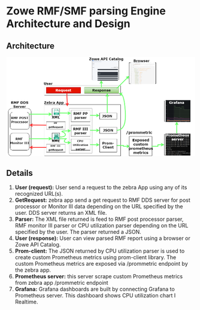 # Zowe RMF/SMF parsing Engine Architecture and Design
## Architecture
![](/Documentation/Images/ZebraArchitecture.png)

## Details
1.	**User (request):** User send a request to the zebra App using any of its recognized URL(s).
2.	**GetRequest:** zebra app send a get request to RMF DDS server for post processor or Monitor III data depending on the URL specified by the user. DDS server returns an XML file.
3.	**Parser:** The XML file returned is feed to RMF post processor parser, RMF monitor III parser or CPU utilization parser depending on the URL specified by the user. The parser returned a JSON.
4.	**User (response):** User can view parsed RMF report using a browser or Zowe API Catalog.
5.	**Prom-client:** The JSON returned by CPU utilization parser is used to create custom Prometheus metrics using prom-client library. The custom Prometheus metrics are exposed via /prommetric endpoint by the zebra app.
6.	**Prometheus server:** this server scrape custom Prometheus metrics from zebra app /prommetric endpoint
7.	**Grafana:** Grafana dashboards are built by connecting Grafana to Prometheus server. This dashboard shows CPU utilization chart I Realtime.
